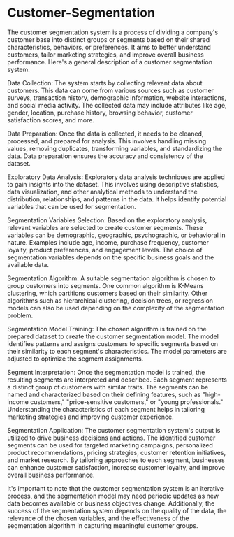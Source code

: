 # Customer-Segmentation

The customer segmentation system is a process of dividing a company's customer base into distinct groups or segments based on their shared characteristics, behaviors, or preferences. It aims to better understand customers, tailor marketing strategies, and improve overall business performance. Here's a general description of a customer segmentation system:

Data Collection: The system starts by collecting relevant data about customers. This data can come from various sources such as customer surveys, transaction history, demographic information, website interactions, and social media activity. The collected data may include attributes like age, gender, location, purchase history, browsing behavior, customer satisfaction scores, and more.

Data Preparation: Once the data is collected, it needs to be cleaned, processed, and prepared for analysis. This involves handling missing values, removing duplicates, transforming variables, and standardizing the data. Data preparation ensures the accuracy and consistency of the dataset.

Exploratory Data Analysis: Exploratory data analysis techniques are applied to gain insights into the dataset. This involves using descriptive statistics, data visualization, and other analytical methods to understand the distribution, relationships, and patterns in the data. It helps identify potential variables that can be used for segmentation.

Segmentation Variables Selection: Based on the exploratory analysis, relevant variables are selected to create customer segments. These variables can be demographic, geographic, psychographic, or behavioral in nature. Examples include age, income, purchase frequency, customer loyalty, product preferences, and engagement levels. The choice of segmentation variables depends on the specific business goals and the available data.

Segmentation Algorithm: A suitable segmentation algorithm is chosen to group customers into segments. One common algorithm is K-Means clustering, which partitions customers based on their similarity. Other algorithms such as hierarchical clustering, decision trees, or regression models can also be used depending on the complexity of the segmentation problem.

Segmentation Model Training: The chosen algorithm is trained on the prepared dataset to create the customer segmentation model. The model identifies patterns and assigns customers to specific segments based on their similarity to each segment's characteristics. The model parameters are adjusted to optimize the segment assignments.

Segment Interpretation: Once the segmentation model is trained, the resulting segments are interpreted and described. Each segment represents a distinct group of customers with similar traits. The segments can be named and characterized based on their defining features, such as "high-income customers," "price-sensitive customers," or "young professionals." Understanding the characteristics of each segment helps in tailoring marketing strategies and improving customer experience.

Segmentation Application: The customer segmentation system's output is utilized to drive business decisions and actions. The identified customer segments can be used for targeted marketing campaigns, personalized product recommendations, pricing strategies, customer retention initiatives, and market research. By tailoring approaches to each segment, businesses can enhance customer satisfaction, increase customer loyalty, and improve overall business performance.

It's important to note that the customer segmentation system is an iterative process, and the segmentation model may need periodic updates as new data becomes available or business objectives change. Additionally, the success of the segmentation system depends on the quality of the data, the relevance of the chosen variables, and the effectiveness of the segmentation algorithm in capturing meaningful customer groups.
